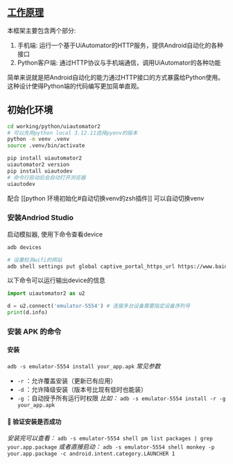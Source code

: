 
## [工作原理](https://github.com/openatx/uiautomator2/blob/master/README_CN.md)
本框架主要包含两个部分:

1. 手机端: 运行一个基于UiAutomator的HTTP服务，提供Android自动化的各种接口
2. Python客户端: 通过HTTP协议与手机端通信，调用UiAutomator的各种功能

简单来说就是把Android自动化的能力通过HTTP接口的方式暴露给Python使用。这种设计使得Python端的代码编写更加简单直观。

## 初始化环境
```bash
cd working/python/uiautomator2
# 可以先用python local 3.12.11选择pyenv的版本
python -m venv .venv
source .venv/bin/activate

pip install uiautomator2
uiautomator2 version
pip install uiautodev
# 命令行启动后会自动打开浏览器
uiautodev
```

配合 [[python 环境初始化#自动切换venv的zsh插件]] 可以自动切换venv

### 安装Andriod Studio
启动模拟器, 使用下命令查看device
```bash
adb devices

# 设置检测wifi的网站
adb shell settings put global captive_portal_https_url https://www.baidu.com
```

以下命令可以运行输出device的信息
```python
import uiautomator2 as u2

d = u2.connect('emulator-5554') # 连接多台设备需要指定设备序列号
print(d.info)
```

### 安装 APK 的命令
#### 安装
`adb -s emulator-5554 install your_app.apk`
*常见参数*
- `-r` ：允许覆盖安装（更新已有应用）
- `-d` ：允许降级安装（版本号比现有低时也能装）
- `-g` ：自动授予所有运行时权限
*比如：*
`adb -s emulator-5554 install -r -g your_app.apk`
#### 📌 验证安装是否成功
*安装完可以查看：*
`adb -s emulator-5554 shell pm list packages | grep your.app.package`
*或者直接启动：*
`adb -s emulator-5554 shell monkey -p your.app.package -c android.intent.category.LAUNCHER 1`
